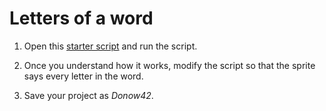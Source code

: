 # Letters of a word

1. Open this [starter script](http://snap.berkeley.edu/snapsource/snap.html#present:Username=whuangpha&ProjectName=Starter%20project%20for%20text%20operators%20practice) and run the script.

2. Once you understand how it works, modify the script so that the sprite says every letter in the word.

3. Save your project as _Donow42_.
